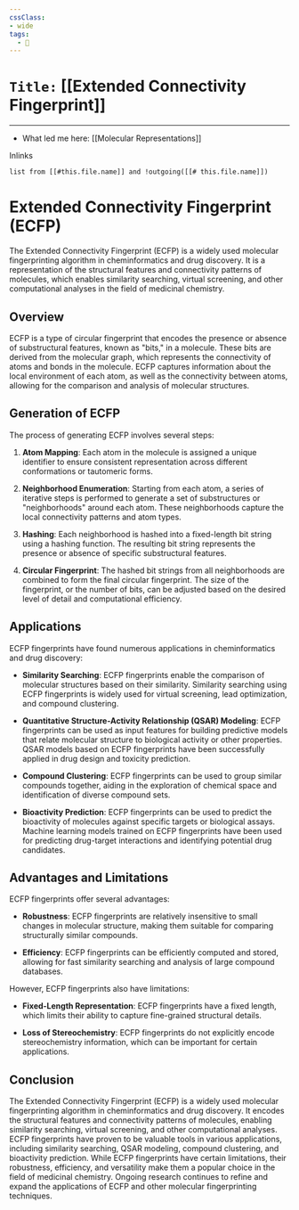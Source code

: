 ```yaml
---
cssClass:
- wide
tags:
  - 🧪
---
```


# `Title:` [[Extended Connectivity Fingerprint]]
--- 

- What led me here: [[Molecular Representations]]

Inlinks
```dataview 
list from [[#this.file.name]] and !outgoing([[# this.file.name]]) 
```

# Extended Connectivity Fingerprint (ECFP)

The Extended Connectivity Fingerprint (ECFP) is a widely used molecular fingerprinting algorithm in cheminformatics and drug discovery. It is a representation of the structural features and connectivity patterns of molecules, which enables similarity searching, virtual screening, and other computational analyses in the field of medicinal chemistry.

## Overview

ECFP is a type of circular fingerprint that encodes the presence or absence of substructural features, known as "bits," in a molecule. These bits are derived from the molecular graph, which represents the connectivity of atoms and bonds in the molecule. ECFP captures information about the local environment of each atom, as well as the connectivity between atoms, allowing for the comparison and analysis of molecular structures.

## Generation of ECFP

The process of generating ECFP involves several steps:

1. **Atom Mapping**: Each atom in the molecule is assigned a unique identifier to ensure consistent representation across different conformations or tautomeric forms.

2. **Neighborhood Enumeration**: Starting from each atom, a series of iterative steps is performed to generate a set of substructures or "neighborhoods" around each atom. These neighborhoods capture the local connectivity patterns and atom types.

3. **Hashing**: Each neighborhood is hashed into a fixed-length bit string using a hashing function. The resulting bit string represents the presence or absence of specific substructural features.

4. **Circular Fingerprint**: The hashed bit strings from all neighborhoods are combined to form the final circular fingerprint. The size of the fingerprint, or the number of bits, can be adjusted based on the desired level of detail and computational efficiency.

## Applications

ECFP fingerprints have found numerous applications in cheminformatics and drug discovery:

- **Similarity Searching**: ECFP fingerprints enable the comparison of molecular structures based on their similarity. Similarity searching using ECFP fingerprints is widely used for virtual screening, lead optimization, and compound clustering.

- **Quantitative Structure-Activity Relationship (QSAR) Modeling**: ECFP fingerprints can be used as input features for building predictive models that relate molecular structure to biological activity or other properties. QSAR models based on ECFP fingerprints have been successfully applied in drug design and toxicity prediction.

- **Compound Clustering**: ECFP fingerprints can be used to group similar compounds together, aiding in the exploration of chemical space and identification of diverse compound sets.

- **Bioactivity Prediction**: ECFP fingerprints can be used to predict the bioactivity of molecules against specific targets or biological assays. Machine learning models trained on ECFP fingerprints have been used for predicting drug-target interactions and identifying potential drug candidates.

## Advantages and Limitations

ECFP fingerprints offer several advantages:

- **Robustness**: ECFP fingerprints are relatively insensitive to small changes in molecular structure, making them suitable for comparing structurally similar compounds.

- **Efficiency**: ECFP fingerprints can be efficiently computed and stored, allowing for fast similarity searching and analysis of large compound databases.

However, ECFP fingerprints also have limitations:

- **Fixed-Length Representation**: ECFP fingerprints have a fixed length, which limits their ability to capture fine-grained structural details.

- **Loss of Stereochemistry**: ECFP fingerprints do not explicitly encode stereochemistry information, which can be important for certain applications.

## Conclusion

The Extended Connectivity Fingerprint (ECFP) is a widely used molecular fingerprinting algorithm in cheminformatics and drug discovery. It encodes the structural features and connectivity patterns of molecules, enabling similarity searching, virtual screening, and other computational analyses. ECFP fingerprints have proven to be valuable tools in various applications, including similarity searching, QSAR modeling, compound clustering, and bioactivity prediction. While ECFP fingerprints have certain limitations, their robustness, efficiency, and versatility make them a popular choice in the field of medicinal chemistry. Ongoing research continues to refine and expand the applications of ECFP and other molecular fingerprinting techniques.
